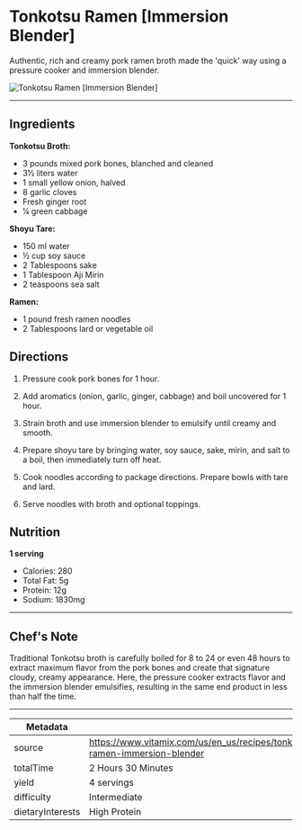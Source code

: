 # Tonkotsu Ramen [Immersion Blender]

Authentic, rich and creamy pork ramen broth made the 'quick' way using a pressure cooker and immersion blender.

![Tonkotsu Ramen [Immersion Blender]](https://www.vitamix.com/content/dam/vitamix/home/recipes/q4-2025/TonkotsuRamen_470x449.jpg)

---

## Ingredients

**Tonkotsu Broth:**

- 3 pounds mixed pork bones, blanched and cleaned
- 3½ liters water
- 1 small yellow onion, halved
- 8 garlic cloves
- Fresh ginger root
- ¼ green cabbage

**Shoyu Tare:**

- 150 ml water
- ½ cup soy sauce
- 2 Tablespoons sake
- 1 Tablespoon Aji Mirin
- 2 teaspoons sea salt

**Ramen:**

- 1 pound fresh ramen noodles
- 2 Tablespoons lard or vegetable oil

## Directions

1. Pressure cook pork bones for 1 hour.

2. Add aromatics (onion, garlic, ginger, cabbage) and boil uncovered for 1 hour.

3. Strain broth and use immersion blender to emulsify until creamy and smooth.

4. Prepare shoyu tare by bringing water, soy sauce, sake, mirin, and salt to a boil, then immediately turn off heat.

5. Cook noodles according to package directions. Prepare bowls with tare and lard.

6. Serve noodles with broth and optional toppings.

## Nutrition

**1 serving**

- Calories: 280
- Total Fat: 5g
- Protein: 12g
- Sodium: 1830mg

---

## Chef's Note

Traditional Tonkotsu broth is carefully boiled for 8 to 24 or even 48 hours to extract maximum flavor from the pork bones and create that signature cloudy, creamy appearance. Here, the pressure cooker extracts flavor and the immersion blender emulsifies, resulting in the same end product in less than half the time.

---

| Metadata |  |
| --- | --- |
| source | https://www.vitamix.com/us/en_us/recipes/tonkotsu-ramen-immersion-blender |
| totalTime | 2 Hours 30 Minutes |
| yield | 4 servings |
| difficulty | Intermediate |
| dietaryInterests | High Protein |
